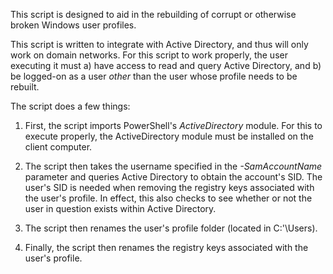This script is designed to aid in the rebuilding of corrupt or otherwise broken Windows user profiles.

This script is written to integrate with Active Directory, and thus will only work on domain networks. For this script to work properly, the user executing it must a) have access to read and query Active Directory, and b) be logged-on as a user *other* than the user whose profile needs to be rebuilt.

The script does a few things:

1) First, the script imports PowerShell's *ActiveDirectory* module. For this to execute properly, the ActiveDirectory module must be installed on the client computer.

2) The script then takes the username specified in the *-SamAccountName* parameter and queries Active Directory to obtain the account's SID. The user's SID is needed when removing the registry keys associated with the user's profile. In effect, this also checks to see whether or not the user in question exists within Active Directory.

3) The script then renames the user's profile folder (located in C:'\Users).

4) Finally, the script then renames the registry keys associated with the user's profile.

